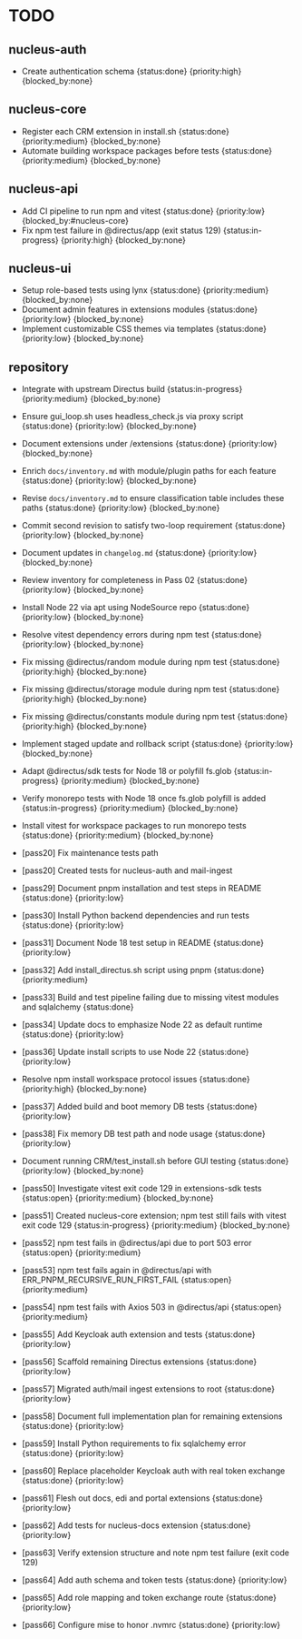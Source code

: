 # TODO

## nucleus-auth
- Create authentication schema {status:done} {priority:high} {blocked_by:none}

## nucleus-core
- Register each CRM extension in install.sh {status:done} {priority:medium} {blocked_by:none}
 - Automate building workspace packages before tests {status:done} {priority:medium} {blocked_by:none}

## nucleus-api
- Add CI pipeline to run npm and vitest {status:done} {priority:low} {blocked_by:#nucleus-core}
- Fix npm test failure in @directus/app (exit status 129) {status:in-progress} {priority:high} {blocked_by:none}

## nucleus-ui
- Setup role-based tests using lynx {status:done} {priority:medium} {blocked_by:none}
- Document admin features in extensions modules {status:done} {priority:low} {blocked_by:none}
- Implement customizable CSS themes via templates {status:done} {priority:low} {blocked_by:none}

## repository
- Integrate with upstream Directus build {status:in-progress} {priority:medium} {blocked_by:none}
 - Ensure gui_loop.sh uses headless_check.js via proxy script {status:done} {priority:low} {blocked_by:none}
- Document extensions under /extensions {status:done} {priority:low} {blocked_by:none}
- Enrich `docs/inventory.md` with module/plugin paths for each feature {status:done} {priority:low} {blocked_by:none}
- Revise `docs/inventory.md` to ensure classification table includes these paths {status:done} {priority:low} {blocked_by:none}
- Commit second revision to satisfy two-loop requirement {status:done} {priority:low} {blocked_by:none}
- Document updates in `changelog.md` {status:done} {priority:low} {blocked_by:none}
- Review inventory for completeness in Pass 02 {status:done} {priority:low} {blocked_by:none}
- Install Node 22 via apt using NodeSource repo {status:done} {priority:low} {blocked_by:none}
- Resolve vitest dependency errors during npm test {status:done} {priority:low} {blocked_by:none}
- Fix missing @directus/random module during npm test {status:done} {priority:high} {blocked_by:none}
- Fix missing @directus/storage module during npm test {status:done} {priority:high} {blocked_by:none}
- Fix missing @directus/constants module during npm test {status:done} {priority:high} {blocked_by:none}
- Implement staged update and rollback script {status:done} {priority:low} {blocked_by:none}
- Adapt @directus/sdk tests for Node 18 or polyfill fs.glob {status:in-progress} {priority:medium} {blocked_by:none}
- Verify monorepo tests with Node 18 once fs.glob polyfill is added {status:in-progress} {priority:medium} {blocked_by:none}
- Install vitest for workspace packages to run monorepo tests {status:done} {priority:medium} {blocked_by:none}
- [pass20] Fix maintenance tests path
- [pass20] Created tests for nucleus-auth and mail-ingest
- [pass29] Document pnpm installation and test steps in README {status:done} {priority:low}
- [pass30] Install Python backend dependencies and run tests {status:done} {priority:low}
- [pass31] Document Node 18 test setup in README {status:done} {priority:low}
- [pass32] Add install_directus.sh script using pnpm {status:done} {priority:medium}
- [pass33] Build and test pipeline failing due to missing vitest modules and sqlalchemy {status:done}
- [pass34] Update docs to emphasize Node 22 as default runtime {status:done} {priority:low}
- [pass36] Update install scripts to use Node 22 {status:done} {priority:low}
 - Resolve npm install workspace protocol issues {status:done} {priority:high} {blocked_by:none}
- [pass37] Added build and boot memory DB tests {status:done} {priority:low}
- [pass38] Fix memory DB test path and node usage {status:done} {priority:low}
- Document running CRM/test_install.sh before GUI testing {status:done} {priority:low} {blocked_by:none}
- [pass50] Investigate vitest exit code 129 in extensions-sdk tests {status:open} {priority:medium} {blocked_by:none}
- [pass51] Created nucleus-core extension; npm test still fails with vitest exit code 129 {status:in-progress} {priority:medium} {blocked_by:none}

- [pass52] npm test fails in @directus/api due to port 503 error {status:open} {priority:medium}

- [pass53] npm test fails again in @directus/api with ERR_PNPM_RECURSIVE_RUN_FIRST_FAIL {status:open} {priority:medium}

- [pass54] npm test fails with Axios 503 in @directus/api {status:open} {priority:medium}
- [pass55] Add Keycloak auth extension and tests {status:done} {priority:low}
- [pass56] Scaffold remaining Directus extensions {status:done} {priority:low}
- [pass57] Migrated auth/mail ingest extensions to root {status:done} {priority:low}
- [pass58] Document full implementation plan for remaining extensions {status:done} {priority:low}
- [pass59] Install Python requirements to fix sqlalchemy error {status:done} {priority:low}
- [pass60] Replace placeholder Keycloak auth with real token exchange {status:done} {priority:low}
- [pass61] Flesh out docs, edi and portal extensions {status:done} {priority:low}

- [pass62] Add tests for nucleus-docs extension {status:done} {priority:low}
- [pass63] Verify extension structure and note npm test failure (exit code 129)
- [pass64] Add auth schema and token tests {status:done} {priority:low}
- [pass65] Add role mapping and token exchange route {status:done} {priority:low}
- [pass66] Configure mise to honor .nvmrc {status:done} {priority:low}
